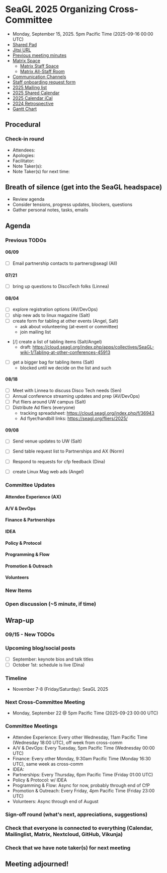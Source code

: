 <!-- See end of pad for meeting best-practices and discussion mechanisms -->
<!-- REMINDER: Meeting notes are public _by default_. Please err on the side of not including personal info or sensitive topics, including any mention of health or childcare issues, job searches that are underway, contacts for fundraising, etc. -->

# SeaGL 2025 Organizing Cross-Committee
- Monday, September 15, 2025. 5pm Pacific Time (2025-09-16 00:00 UTC)
- [Shared Pad](https://pad.riseup.net/p/SeaGL_2025_organizing)
- [Jitsi URL](https://meet.jit.si/SeaGL_2025_organizing)
- [Previous meeting minutes](https://github.com/SeaGL/organization/tree/main/meetings/2025)
- [Matrix Space](https://matrix.to/#/#SeaGL:seagl.org)
  - [Matrix Staff Space](https://matrix.to/#/#staff:seagl.org)
  - [Matrix All-Staff Room](https://matrix.to/#/#SeaGL-all-staff:seattlematrix.org)
- [Communication Channels](https://cloud.seagl.org/index.php/apps/collectives/SeaGL%20wiki/All%20Staff/Communication%20Channels?fileId=44755)
- [Staff onboarding request form](https://cloud.seagl.org/index.php/apps/forms/s/PE76H74M2nJHAYAc6afRr7Qq)
- [2025 Mailing list](https://groups.google.com/a/seagl.org/g/seagl2025)
- [2025 Shared Calendar](https://cloud.seagl.org/index.php/apps/calendar/p/2xY4zLXsMGoamerT)
- [2025 Calendar iCal](https://cloud.seagl.org/remote.php/dav/public-calendars/2xY4zLXsMGoamerT?export)
- [2024 Retrospective](https://github.com/SeaGL/organization/blob/main/meetings/2024/20241118-retrospective.md)
- [Gantt Chart](https://cloud.seagl.org/index.php/f/5623)

## Procedural
### Check-in round
- Attendees: 
- Apologies: 
- Facilitator: 
- Note Taker(s): 
- Note Taker(s) for next time: 

## Breath of silence (get into the SeaGL headspace)
- Review agenda
- Consider tensions, progress updates, blockers, questions
- Gather personal notes, tasks, emails


<!-- REMINDER: Meeting notes are public _by default_. Please err on the side of not including personal info or sensitive topics, including any mention of health or childcare issues, job searches that are underway, contacts for fundraising, etc. -->

## Agenda
<!--
Add new things to discuss after `### New Items` below
-->

### Previous TODOs
<!--
Status updates only. Indicate items for further discussion with `[>]` and copy after `### New Items` below.
-->

#### 06/09
- [ ] Email partnership contacts to partners@seagl (All)

#### 07/21
- [ ] bring up questions to DiscoTech folks (Linnea)

#### 08/04
- [ ] explore registration options (AV/DevOps)
- [ ] ship new ads to linux magazine (Salt)
- [ ] create form for tabling at other events (Angel, Salt)
  - ask about volunteering (at-event or committee)
  - join mailing list
- [/] create a list of tabling items (Salt/Angel)
  - draft: https://cloud.seagl.org/index.php/apps/collectives/SeaGL-wiki-1/Tabling-at-other-conferences-45913
- [ ] get a bigger bag for tabling items (Salt)
  - blocked until we decide on the list and such

#### 08/18
- [ ] Meet with Linnea to discuss Disco Tech needs (Sen)
- [ ] Annual conference streaming updates and prep (AV/DevOps)
- [ ] Put fliers around UW campus (Salt)
- [ ] Distribute Ad fliers (everyone)
  - tracking spreadsheet: https://cloud.seagl.org/index.php/f/36943
  - Ad flyer/handbill links: https://seagl.org/fliers/2025/

#### 09/08
- [ ] Send venue updates to UW (Salt)
- [ ] Send table request list to Partnerships and AX (Norm)
- [ ] Respond to requests for cfp feedback (Dina)
- [ ] create Linux Mag web ads (Angel)


### Committee Updates
<!--
Important updates and things to share staff-wide

#### Committee Coordinators
- Attendee Experience (AX): Sen
- A/V & DevOps: AJ
- Finance: Norm
- IDEA: 
- Partnerships: Kim
- Policy & Protocol: 
- Programming & Flow: Dina
- Promotion & Outreach: Alfredo
- Volunteers: Angel
- Impresario: Salt
-->

#### Attendee Experience (AX)

#### A/V & DevOps

#### Finance & Partnerships

#### IDEA

#### Policy & Protocol

#### Programming & Flow

#### Promotion & Outreach

#### Volunteers


### New Items
<!--
#### Item Subject (item facilitator)
-->


### Open discussion (~5 minute, if time)


## Wrap-up

### 09/15 - New TODOs

### Upcoming blog/social posts
<!--
- [ ] DRAFT/POST DATE: TITLE/PURPOSE (AUTHOR) [REQUESTED REVIEWERS]
-->
- [ ] September: keynote bios and talk titles
- [ ] October 1st: schedule is live (Dina)

### Timeline
- November 7-8 (Friday/Saturday): SeaGL 2025

### Next Cross-Committee Meeting
- Monday, September 22 @ 5pm Pacific Time (2025-09-23 00:00 UTC)

### Committee Meetings
- Attendee Experience: Every other Wednesday, 11am Pacific Time (Wednesday 18:00 UTC), off week from cross-comm
- A/V & DevOps: Every Tuesday, 5pm Pacific Time (Wednesday 00:00 UTC)
- Finance: Every other Monday, 9:30am Pacific Time (Monday 16:30 UTC), same week as cross-comm
- IDEA: 
- Partnerships: Every Thursday, 6pm Pacific Time (Friday 01:00 UTC)
- Policy & Protocol: w/ IDEA
- Programming & Flow: Async for now, probably through end of CfP
- Promotion & Outreach: Every Friday, 4pm Pacific Time (Friday 23:00 UTC)
- Volunteers: Async through end of August

### Sign-off round (what's next, appreciations, suggestions)
<!--
Copy attendees list from above and format as:
- NAME: sign-off
-->


### Check that everyone is connected to everything (Calendar, Mailinglist, Matrix, Nextcloud, GitHub, Vikunja)

### Check that we have note taker(s) for next meeting


## Meeting adjourned!

<!-- Post meeting process:
1. editing pass for language and formatting
2. collect and dedupe New TODOs
3. upload notes to GitHub
4. make copy of file, rename with next meeting dates
5. update dates at beginning and near end of pad
6. clear attendees and wrap-up
7. remove TODOs that have been completed
8. clear irrelvant notes from past TODOs
9. move up New TODOs, add heading level and remove text
10. clear New TODOs
11. clear committee updates
12. clear new items
13. upload agenda to GitHub
14. update etherpad
15. send meeting announcement email
-->

<!--
## Meeting best-practices and discussion mechanisms
- Review previous meeting notes especially when absent!
- During meeting, use chat in etherpad (and add your name).

### Etherpad usage
- Use chat in etherpad (usually on right side), add your name and set a distinct color
- Audio notifications on Firefox via https://addons.mozilla.org/en-US/firefox/addon/notification-sound/
- You can hide popups with these ad blocker cosmetic filters (e.g. via uBlock Origin):  pad.sfconservancy.org##.popup:has-text(Email subscription)  pad.sfconservancy.org##.popup:has-text(/Delay before deletion.*\d{2}[\d.]* days/)
- You can widen the chat pane with these user styles (e.g. via Stylus):  #editorcontainerbox .sticky-container { width: 50ch; }
- Bookmarklet to make the chat bar wider. Select the whole line below starting with "javascript:" and drag to bookmarks bar. Adjust the width in pixels by changing "280".  javascript:(function () { const width='280'; const box = document.querySelector('div#chatbox'); if (box) { box.style.cssText=box.style.cssText+' width: '+width+'px !important;'; } const pad = document.querySelector('iframe').contentWindow.document.querySelector('iframe').contentWindow.document.querySelector('body#innerdocbody.innerdocbody'); if (pad) { pad.style.width=(document.body.clientWidth-width-50)+"px"; } })();

### Notetaking
- "???" means that something was missed in the notes, please assist capturing what was said
- aim for shorthand / summary / key points (not transcript)

### Agenda topics
- Each topic facilitated by topic lead with main facilitator help
- For topics that are not committee specific, add to Current or Late section and specify your name
- As needed, ping folks on IRC, email, or elsewhere to read over items in advance, ideally before the day of the meeting

### Timeboxing
- timebox each topic, rounded to nearest 5min., settled during agenda confirmation
- at topic beginning, convert the :mm to expected end time
- at timebox end, "thumb polls" may add 5 minutes at a time
- hand symbols
  - "^" approve, extend the timebox
  - "v" disagree, move onto the next topic
  - "." neutral

### Discussion mechanisms
- open discussion
- call for a round ("pass the mic" style, facilitator makes sure no one is skipped)
- hand symbol queuing
  - "o/" or "/" means you have something to say and puts you in the queue
  - "c/" or "?" means you have a clarifying question and jumps you to the top of the queue
  - "d" means thumbs up, encouragement, agreement, etc.
  - ">" means you understand someone's point and want them to move on
  - "d>" means you feel the agenda item discussion is complete

### Task States
- [/] started
- [x] completed
- [#] cancelled
- [-] irrelevant
- [<] backlogged
- [>] refocused

-->

